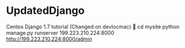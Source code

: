 UpdatedDjango
=============

Centos Django 1.7 tutorial
(Changed on devlocmac)

cd mysite
python manage.py runserver 199.223.210.224:8000
http://199.223.210.224:8000/admin
